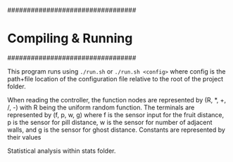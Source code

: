 #################################
#       Compiling & Running	#
#################################

This program runs using ```./run.sh``` or ```./run.sh <config>``` where config is the path+file location of the configuration file relative to the root of the project folder.

When reading the controller, the function nodes are represented by (R, \*, +, /, -) with R being the uniform random function. The terminals are represented by (f, p, w, g) where f
is the sensor input for the fruit distance, p is the sensor for pill distance, w is the sensor for number of adjacent walls, and g is the sensor for ghost distance. Constants are
represented by their values

Statistical analysis within stats folder.
